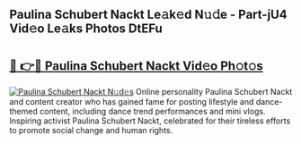 ## Paulina Schubert Nackt Le𝚊k𝚎d N𝚞𝚍e - Part-jU4 Vid𝚎o Le𝚊ks Photos DtEFu

# <h2><a href="http://fb5h7b.evod.top/?m=Paulina+Schubert+Nackt">🔗 👉🔴 Paulina Schubert Nackt Vid𝚎o Ph𝚘t𝚘s</a></h2>

[![Paulina Schubert Nackt N𝚞d𝚎s](https://i.imgur.com/8V9OHl7.gif)](http://fb5h7b.evod.top/?m=Paulina+Schubert+Nackt)
Online personality Paulina Schubert Nackt and content creator who has gained fame for posting lifestyle and dance-themed content, including dance trend performances and mini vlogs. Inspiring activist Paulina Schubert Nackt, celebrated for their tireless efforts to promote social change and human rights. 
